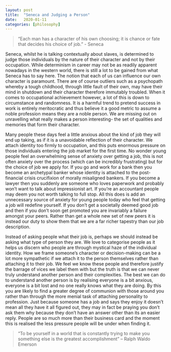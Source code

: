 ```yaml
---
layout: post
title:  "Seneca and Judging a Person"
date:   2020-01-11
categories: [philosophy]
---
```



<blockquote> “Each man has a character of his own choosing; it is chance or fate that decides his choice of job.” - Seneca </blockquote>

Seneca, whilst he is talking contextually about slaves, is determined to judge those individuals by the nature of their character and not by their occupation. While determinism in career may not be as readily apparent nowadays in the western world, there is still a lot to be gained from what Seneca has to say here. The notion that each of us can influence our own character is paramount. There are of course outliers such as a psychopath whereby a tough childhood, through little fault of their own, may have their mind in shutdown and their character therefore immutably troubled. When it comes to occupational achievement however, a lot of this is down to circumstance and randomness. It is a harmful trend to pretend success in work is entirely meritocratic and thus believe it a good metric to assume a noble profession means they are a noble person. We are missing out on unravelling what really makes a person interesting- the set of qualities and memories that form their character. 

Many people these days feel a little anxious about the kind of job they will end up taking, as if it is a unavoidable reflection of their character. We attach identity too firmly to occupation, and this puts enormous pressure on those individuals entering the job market for the first time. No wonder young people feel an overwhelming sense of anxiety over getting a job, this is not often anxiety over the process (which can be incredibly frustrating) but for the choice of job we apply for. If you go and work for a bank then you become an archetypal banker whose identity is attached to the post-financial crisis crucifixion of morally misaligned bankers. If you become a lawyer then you suddenly are someone who loves paperwork and probably won’t want to talk about impressionist art. If you’re an accountant people may deem you not worth talking to full stop. All this does is add an unnecessary source of anxiety for young people today who feel that getting a job will redefine yourself. If you don’t get a societally deemed good job and then if you don’t soon get promoted you are invariably a failure amongst your peers. Rather than get a whole new set of new peers it is instead our duty to show them that we are a far richer tapestry than our job description. 
	
 Instead of asking people what their job is, perhaps we should instead be asking what type of person they are. We love to categorise people as it helps us discern who people are through mystical haze of the individual identity. How we frame someone’s character or decision-making can be a lot more sympathetic if we attach it to the person themselves rather than attaching it to their job. We feel we know these people and therefore justify the barrage of vices we label them with but the truth is that we can never truly understand another person and their complexities. The best we can do to understand another person is by realising everyone is a bit anxious, everyone is a bit lost and no one really knows what they are doing. By this you are likely to find a greater degree of communion with those around you rather than through the more menial task of attaching personality to profession. Just because someone has a job and says they enjoy it doesn’t mean all they have it all figured out, they may in fact be praying you don’t ask them why because they don’t have an answer other than its an easier reply. People are so much more than their business card and the moment this is realised the less pressure people will be under when finding it. 


<blockquote>“To be yourself in a world that is constantly trying to make you something else is the greatest accomplishment” – Ralph Waldo Emerson</blockquote> 
